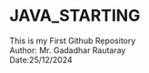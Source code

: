 # JAVA_STARTING
This is my First Github Repository <br>
Author: Mr. Gadadhar Rautaray <br>
Date:25/12/2024
